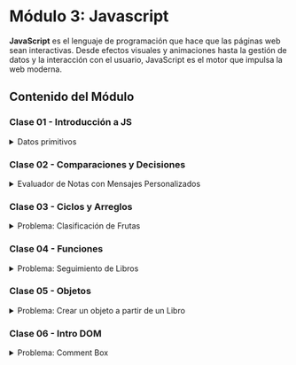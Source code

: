 # Módulo 3: Javascript

**JavaScript** es el lenguaje de programación que hace que las páginas web sean interactivas. Desde efectos visuales y animaciones hasta la gestión de datos y la interacción con el usuario, JavaScript es el motor que impulsa la web moderna.

## Contenido del Módulo

### Clase 01 - Introducción a JS

<details>
  <summary>Datos primitivos</summary>

  <br>Son los tipos de datos más simples y directos que existen en el lenguaje.

  *   **Números:** Representan números, tanto enteros como decimales.
  *   **Cadenas (Strings):** Representan texto.
  *   **Booleanos (Booleans):** Representan valores lógicos: `true` (verdadero) o `false` (falso). Se utilizan para tomar decisiones en el código.
  *   **Null:** Es un valor asignado explícitamente a una variable para indicar que no tiene un valor.
  *   **Undefined:** Representa una variable a la que no se le ha asignado un valor.
  *   **BigInt:** Se utiliza para representar números enteros muy grandes.
  *   **Symbol:** Se utiliza para crear identificadores únicos.

  [Enlace al código](https://github.com/yuleiditho/Modulo-03-JS/blob/main/01-%20Intro%20JS/tipo-de-datos.js)<br>

  ![Código de la clase 01](media/class-01.png)
  
</details>

### Clase 02 - Comparaciones y Decisiones

<details>
  <summary>Evaluador de Notas con Mensajes Personalizados</summary>

   <br>Crear un programa en JavaScript que evalúe la nota de un estudiante y genere un mensaje personalizado basado en la nota.

  **Objetivos:**

  *   Declaración de variables.
  *   Uso de condicionales `if`, `else if` y `else`.
  *   Uso de operadores de comparación (`<`, `>`, `<=`, `>=`) para determinar el rango de la nota.
  *   Impresión de mensajes personalizados en la consola.


  [Enlace al código](https://github.com/yuleiditho/Modulo-03-JS/blob/main/02-Comp_Dec_JS/evaluador-notas.js)<br>

  ![Código](media/class-02.png)

</details>

### Clase 03 - Ciclos y Arreglos

<details>
  <summary>Problema: Clasificación de Frutas</summary>

   <br>Crear un programa que clasifica las frutas según su tipo y cuenta cuántas hay de cada tipo.

  **Objetivos:**

  *   Practicar la lógica de control de flujo: `for` y `while`.
  *   Aprender a usar arreglos para almacenar datos.
  *   Utilizar objetos para contar y clasificar elementos.


  [Enlace al código](https://github.com/yuleiditho/Modulo-03-JS/blob/main/03-Arrays_Ciclos/contador-frutas.js)<br>

  ![Código](media/code-03.png)

</details>


### Clase 04 - Funciones

<details>
  <summary>Problema: Seguimiento de Libros</summary>

   <br>Crea un sistema muy sencillo para hacer seguimiento de los libros que has leído.

  **Objetivos:**

  *   **Modularidad**: Dividir el código en partes más pequeñas y manejables.
  *   **Reutilización**: Crear funciones reutilizables para evitar la duplicación de código.
  *   **Parámetros y Argumentos**: Utilizar parámetros para recibir información externa y argumentos para pasar datos a las funciones.


  [Enlace al código](https://github.com/yuleiditho/Modulo-03-JS/blob/main/04-Funciones/books.js)<br>

  ![Código](media/code-04.png)

</details>

### Clase 05 - Objetos

<details>
  <summary>Problema: Crear un objeto a partir de un Libro</summary>

   <br>Crear un objeto libro que contenga varias propiedades y un método para imprimir la información básica del libro.


  **Objetivos:**

  *   **Objetos**: Son instancias de clases. Un objeto es una entidad indepediente con propiedades y métodos definidos por su clase.
  *   **Clases**: Son plantillas para crear objetos, facilitan la organización del código y permiten la reutilización de estructuras.
  *   **Propiedades de Clase**: Son variables que pertenecen a una clase y almacenan datos específicos para cada instancia de la clase.
  *   **Métodos**: Son funciones que pertenecen a una clase y definen comportamientos específicos para las instancias de la clase.


  [Enlace al código](https://github.com/yuleiditho/Modulo-03-JS/blob/main/05-Intro_Objects/library.js)<br>

  ![Código](media/code-05.png)

</details>

### Clase 06 - Intro DOM

<details>
  <summary>Problema: Comment Box</summary>

   <br>Crear una caja de comentarios donde los usuarios puedan escribir y agregar comentarios que se muestran en la página.
   
   [Live DEMO](https://modulo-03-js.vercel.app/)<br>


  **Objetivos:**

  *   **DOM**: Aprender a navegar y manipular DOM para modificar el contenido y la estructura de una página web.
  *   **Eventos en Formularios**: Aprender a capturar eventos de formularios, como el envío de datos .


  ![Vista Previa](media/code-06.png)

</details>